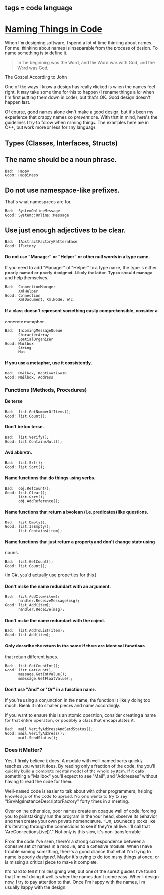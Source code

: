tags = code language
---

# [Naming Things in Code](http://journal.stuffwithstuff.com/2009/06/05/naming-things-in-code/ "Naming Things in Code")

When I'm designing software, I spend a lot of time thinking about names. For
me, thinking about names is inseparable from the process of design. To name
something is to define it.

> In the beginning was the Word, and the Word was with God, and the Word was
God.

The Gospel According to John

One of the ways I know a design has really clicked is when the names feel
right. It may take some time for this to happen (I rename things a _lot_ when
I'm first putting them down in code), but that's OK. Good design doesn't
happen fast.

Of course, good names alone don't make a good design, but it's been my
experience that crappy names do _prevent_ one. With that in mind, here's the
guidelines I try to follow when naming things. The examples here are in C++,
but work more or less for any language.

## Types (Classes, Interfaces, Structs)

## The name should be a noun phrase.



    Bad:  Happy
    Good: Happiness


## Do not use namespace-like prefixes.

That's what namespaces are for.



    Bad:  SystemOnlineMessage
    Good: System::Online::Message


## Use just enough adjectives to be clear.



    Bad:  IAbstractFactoryPatternBase
    Good: IFactory


#### Do not use "Manager" or "Helper" or other null words in a type name.

If you need to add "Manager" of "Helper" to a type name, the type is either
poorly named or poorly designed. Likely the latter. Types should manage and
help themselves.



    Bad:  ConnectionManager
          XmlHelper
    Good: Connection
          XmlDocument, XmlNode, etc.


#### If a class doesn't represent something easily comprehensible, consider a
concrete metaphor.



    Bad:  IncomingMessageQueue
          CharacterArray
          SpatialOrganizer
    Good: Mailbox
          String
          Map


#### If you use a metaphor, use it consistently.



    Bad:  Mailbox, DestinationID
    Good: Mailbox, Address


### Functions (Methods, Procedures)

#### Be terse.



    Bad:  list.GetNumberOfItems();
    Good: list.Count();


#### Don't be too terse.



    Bad:  list.Verify();
    Good: list.ContainsNull();


#### Avd abbrvtn.



    Bad:  list.Srt();
    Good: list.Sort();


#### Name functions that do things using verbs.



    Bad:  obj.RefCount();
    Good: list.Clear();
          list.Sort();
          obj.AddReference();


#### Name functions that return a boolean (i.e. predicates) like questions.



    Bad:  list.Empty();
    Good: list.IsEmpty();
          list.Contains(item);


#### Name functions that just return a property and don't change state using
nouns.



    Bad:  list.GetCount();
    Good: list.Count();


(In C#, you'd actually use properties for this.)

#### Don't make the name redundant with an argument.



    Bad:  list.AddItem(item);
          handler.ReceiveMessage(msg);
    Good: list.Add(item);
          handler.Receive(msg);


#### Don't make the name redundant with the object.



    Bad:  list.AddToList(item);
    Good: list.Add(item);


#### Only describe the return in the name if there are identical functions
that return different types.



    Bad:  list.GetCountInt();
    Good: list.GetCount();
          message.GetIntValue();
          mmessage.GetFloatValue();


#### Don't use "And" or "Or" in a function name.

If you're using a conjunction in the name, the function is likely doing too
much. Break it into smaller pieces and name accordingly.

If you want to ensure this is an atomic operation, consider creating a name
for that entire operation, or possibly a class that encapsulates it.



    Bad:  mail.VerifyAddressAndSendStatus();
    Good: mail.VerifyAddress();
          mail.SendStatus();


### Does it Matter?

Yes, I firmly believe it does. A module with well-named parts quickly teaches
you what it does. By reading only a fraction of the code, the you'll quickly
build a complete mental model of the whole system. If it calls something a
"Mailbox" you'll expect to see "Mail", and "Addresses" without having to read
the code for them.

Well-named code is easier to talk about with other programmers, helping
knowledge of the code to spread. No one wants to try to say
"ISrvMgrInstanceDescriptorFactory" forty times in a meeting.

Over on the other side, poor names create an opaque wall of code, forcing you
to painstakingly run the program in the your head, observe its behavior and
then create your own private nomenclature. "Oh, DoCheck() looks like it's
iterating through the connections to see if they're all live. I'll call that
'AreConnectionsLive()'." Not only is this slow, it's non-transferrable.

From the code I've seen, there's a strong correspondence between a cohesive
set of names in a module, and a cohesive module. When I have trouble naming
something, there's a good chance that what I'm trying to name is poorly
_designed_. Maybe it's trying to do too many things at once, or is missing a
critical piece to make it complete.

It's hard to tell if I'm designing well, but one of the surest guides I've
found that I'm _not_ doing it well is when the names don't come easy. When I
design now, I try to pay attention to that. Once I'm happy with the names, I'm
usually happy with the design.
